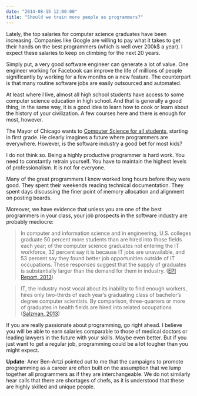 ```yaml
---
date: "2014-08-15 12:00:00"
title: "Should we train more people as programmers?"
---
```




Lately, the top salaries for computer science graduates have been increasing. Companies like Google are willing to pay what it takes to get their hands on the best programmers (which is well over 200k$ a year). I expect these salaries to keep on climbing for the next 20 years.

Simply put, a very good software engineer can generate a lot of value. One engineer working for Facebook can improve the life of millions of people significantly by working for a few months on a new feature. The counterpart is that many routine software jobs are easily outsourced and automated.

At least where I live, almost all high school students have access to some computer science education in high school. And that is generally a good thing, in the same way, it is a good idea to learn how to cook or learn about the history of your civilization. A few courses here and there is enough for most, however.

The Mayor of Chicago wants to [Computer Science for all students](https://www.youtube.com/watch?v=DJsUb8Qrcy0), starting in first grade. He clearly imagines a future where programmers are everywhere. However, is the software industry a good bet for most kids?

I do not think so. Being a highly productive programmer is hard work. You need to constantly retrain yourself. You have to maintain the highest levels of professionalism. It is not for everyone.

Many of the great programmers I know worked long hours before they were good. They spent their weekends reading technical documentation. They spent days discussing the finer point of memory allocation and alignment on posting boards.

Moreover, we have evidence that unless you are one of the best programmers in your class, your job prospects in the software industry are probably mediocre:

> In computer and information science and in engineering, U.S. colleges graduate 50 percent more students than are hired into those fields each year; of the computer science graduates not entering the IT workforce, 32 percent say it is because IT jobs are unavailable, and 53 percent say they found better job opportunities outside of IT occupations. These responses suggest that the supply of graduates is substantially larger than the demand for them in industry. ([EPI Report, 2013](http://www.epi.org/publication/bp359-guestworkers-high-skill-labor-market-analysis/))


> IT, the industry most vocal about its inability to find enough workers, hires only two-thirds of each year&rsquo;s graduating class of bachelor&rsquo;s degree computer scientists. By comparison, three-quarters or more of graduates in health fields are hired into related occupations ([Salzman, 2013](http://issues.org/29-4/what-shortages-the-real-evidence-about-the-stem-workforce/))


If you are really passionate about programming, go right ahead. I believe you will be able to earn salaries comparable to those of medical doctors or leading lawyers in the future with your skills. Maybe even better. But if you just want to get a regular job, programming could be a lot tougher than you might expect.

__Update__: Aner Ben-Artzi pointed out to me that the campaigns to promote programming as a career are often built on the assumption that we lump together all programmers as if they are interchangeable. We do not similarly hear calls that there are shortages of chefs, as it is understood that these are highly skilled and unique people.

